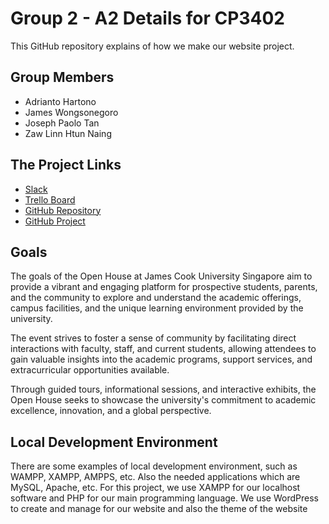 # Group 2 - A2 Details for CP3402
This GitHub repository explains of how we make our website project.

## Group Members
- Adrianto Hartono
- James Wongsonegoro
- Joseph Paolo Tan
- Zaw Linn Htun Naing

## The Project Links
- [Slack](https://cmsgroup2.slack.com/archives/C06B84EBX1D)
- [Trello Board](https://trello.com/b/uiqgKo82/cms-group-2)
- [GitHub Repository](https://github.com/CMS-Group-2/CMS-Group-2)
- [GitHub Project](https://github.com/orgs/CMS-Group-2/projects/1/views/1)

## Goals
The goals of the Open House at James Cook University Singapore aim to provide a vibrant and engaging platform for prospective students, parents, and the community to explore and understand the academic offerings, campus facilities, and the unique learning environment provided by the university. 

The event strives to foster a sense of community by facilitating direct interactions with faculty, staff, and current students, allowing attendees to gain valuable insights into the academic programs, support services, and extracurricular opportunities available. 

Through guided tours, informational sessions, and interactive exhibits, the Open House seeks to showcase the university's commitment to academic excellence, innovation, and a global perspective.

## Local Development Environment
There are some examples of local development environment, such as WAMPP, XAMPP, AMPPS, etc. Also the needed applications which are MySQL, Apache, etc. For this project, we use XAMPP for our localhost software and PHP for our main programming language. We use WordPress to create and manage for our website and also the theme of the website


